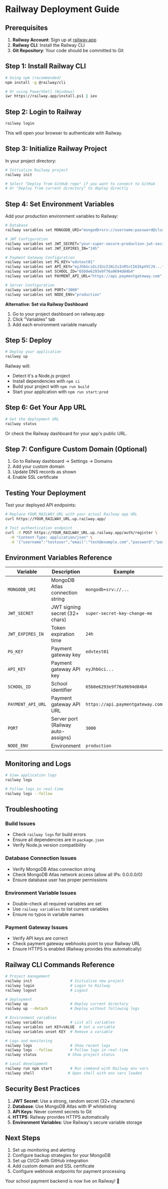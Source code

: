 # Railway Deployment Guide

## Prerequisites

1. **Railway Account**: Sign up at [railway.app](https://railway.app)
2. **Railway CLI**: Install the Railway CLI
3. **Git Repository**: Your code should be committed to Git

## Step 1: Install Railway CLI

```bash
# Using npm (recommended)
npm install -g @railway/cli

# Or using PowerShell (Windows)
iwr https://railway.app/install.ps1 | iex
```

## Step 2: Login to Railway

```bash
railway login
```

This will open your browser to authenticate with Railway.

## Step 3: Initialize Railway Project

In your project directory:

```bash
# Initialize Railway project
railway init

# Select "Deploy from GitHub repo" if you want to connect to GitHub
# Or "Deploy from current directory" to deploy directly
```

## Step 4: Set Environment Variables

Add your production environment variables to Railway:

```bash
# Database
railway variables set MONGODB_URI="mongodb+srv://username:password@cluster.mongodb.net/school-payments"

# JWT Configuration
railway variables set JWT_SECRET="your-super-secure-production-jwt-secret-at-least-32-chars-long"
railway variables set JWT_EXPIRES_IN="24h"

# Payment Gateway Configuration
railway variables set PG_KEY="edvtest01"
railway variables set API_KEY="eyJhbGciOiJIUzI1NiIsInR5cCI6IkpXVCJ9..."
railway variables set SCHOOL_ID="65b0e6293e9f76a9694d84b4"
railway variables set PAYMENT_API_URL="https://api.paymentgateway.com"

# Server Configuration
railway variables set PORT="3000"
railway variables set NODE_ENV="production"
```

**Alternative: Set via Railway Dashboard**
1. Go to your project dashboard on railway.app
2. Click "Variables" tab
3. Add each environment variable manually

## Step 5: Deploy

```bash
# Deploy your application
railway up
```

Railway will:
- Detect it's a Node.js project
- Install dependencies with `npm ci`
- Build your project with `npm run build`
- Start your application with `npm run start:prod`

## Step 6: Get Your App URL

```bash
# Get the deployment URL
railway status
```

Or check the Railway dashboard for your app's public URL.

## Step 7: Configure Custom Domain (Optional)

1. Go to Railway dashboard → Settings → Domains
2. Add your custom domain
3. Update DNS records as shown
4. Enable SSL certificate

## Testing Your Deployment

Test your deployed API endpoints:

```bash
# Replace YOUR_RAILWAY_URL with your actual Railway app URL
curl https://YOUR_RAILWAY_URL.up.railway.app/

# Test authentication endpoint
curl -X POST https://YOUR_RAILWAY_URL.up.railway.app/auth/register \
  -H "Content-Type: application/json" \
  -d '{"username":"testuser","email":"test@example.com","password":"password123"}'
```

## Environment Variables Reference

| Variable | Description | Example |
|----------|-------------|---------|
| `MONGODB_URI` | MongoDB Atlas connection string | `mongodb+srv://...` |
| `JWT_SECRET` | JWT signing secret (32+ chars) | `super-secret-key-change-me` |
| `JWT_EXPIRES_IN` | Token expiration time | `24h` |
| `PG_KEY` | Payment gateway key | `edvtest01` |
| `API_KEY` | Payment gateway API key | `eyJhbGci...` |
| `SCHOOL_ID` | School identifier | `65b0e6293e9f76a9694d84b4` |
| `PAYMENT_API_URL` | Payment gateway API URL | `https://api.paymentgateway.com` |
| `PORT` | Server port (Railway auto-assigns) | `3000` |
| `NODE_ENV` | Environment | `production` |

## Monitoring and Logs

```bash
# View application logs
railway logs

# Follow logs in real-time
railway logs --follow
```

## Troubleshooting

### Build Issues
- Check `railway logs` for build errors
- Ensure all dependencies are in `package.json`
- Verify Node.js version compatibility

### Database Connection Issues
- Verify MongoDB Atlas connection string
- Check MongoDB Atlas network access (allow all IPs: 0.0.0.0/0)
- Ensure database user has proper permissions

### Environment Variable Issues
- Double-check all required variables are set
- Use `railway variables` to list current variables
- Ensure no typos in variable names

### Payment Gateway Issues
- Verify API keys are correct
- Check payment gateway webhooks point to your Railway URL
- Ensure HTTPS is enabled (Railway provides this automatically)

## Railway CLI Commands Reference

```bash
# Project management
railway init                 # Initialize new project
railway login                # Login to Railway
railway logout               # Logout

# Deployment
railway up                   # Deploy current directory
railway up --detach          # Deploy without following logs

# Environment variables
railway variables            # List all variables
railway variables set KEY=VALUE  # Set a variable
railway variables unset KEY  # Remove a variable

# Logs and monitoring
railway logs                 # Show recent logs
railway logs --follow        # Follow logs in real-time
railway status              # Show project status

# Local development
railway run npm start        # Run command with Railway env vars
railway shell               # Open shell with env vars loaded
```

## Security Best Practices

1. **JWT Secret**: Use a strong, random secret (32+ characters)
2. **Database**: Use MongoDB Atlas with IP whitelisting
3. **API Keys**: Never commit secrets to Git
4. **HTTPS**: Railway provides HTTPS automatically
5. **Environment Variables**: Use Railway's secure variable storage

## Next Steps

1. Set up monitoring and alerting
2. Configure backup strategies for your MongoDB
3. Set up CI/CD with GitHub integration
4. Add custom domain and SSL certificate
5. Configure webhook endpoints for payment processing

Your school payment backend is now live on Railway! 🚀
